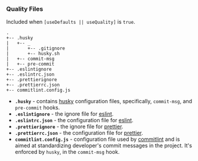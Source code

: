 ### Quality Files

Included when `[useDefaults || useQuality]` is `true`.

```
.
+-- .husky
|   +-- _
|       +-- .gitignore
|       +-- husky.sh
|   +-- commit-msg
|   +-- pre-commit
+-- .eslintignore
+-- .eslintrc.json
+-- .prettierignore
+-- .prettierrc.json
+-- commitlint.config.js
```

- **`.husky`** - contains [husky](https://www.npmjs.com/package/husky) configuration files, specifically, `commit-msg`, and `pre-commit` hooks.
- **`.eslintignore`** - the ignore file for [eslint](https://www.npmjs.com/package/eslint).
- **`.eslintrc.json`** - the configuration file for [eslint](https://www.npmjs.com/package/eslint).
- **`.prettierignore`** - the ignore file for [prettier](https://www.npmjs.com/package/prettier).
- **`.prettierrc.json`** - the configuration file for [prettier](https://www.npmjs.com/package/prettier).
- **`commitlint.config.js`** - configuration file used by [commitlint](https://www.npmjs.com/package/commitlint) and is aimed at standardizing developer's commit messages in the project. It's enforced by `husky`, in the `commit-msg` hook.
